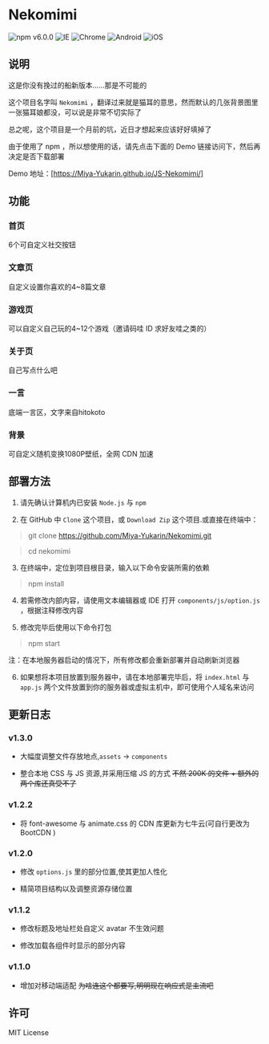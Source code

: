 # Nekomimi

![npm v6.0.0](https://img.shields.io/badge/NPM-6.0.0-blue.svg) ![IE](https://img.shields.io/badge/IE-10%2B-ff69b4.svg) ![Chrome](https://img.shields.io/badge/Chrome-29%2B-brightgreen.svg) ![Android](https://img.shields.io/badge/Android-4.4%2B-brightgreen.svg) ![iOS](https://img.shields.io/badge/iOS-9.2%2B-brightgreen.svg)

## 说明

这是你没有挽过的船新版本……那是不可能的

这个项目名字叫 `Nekomimi` ，翻译过来就是猫耳的意思，然而默认的几张背景图里一张猫耳娘都没，可以说是非常不切实际了

总之呢，这个项目是一个月前的坑，近日才想起来应该好好填掉了

由于使用了 npm ，所以想使用的话，请先点击下面的 Demo 链接访问下，然后再决定是否下载部署

Demo 地址：[https://Miya-Yukarin.github.io/JS-Nekomimi/]

## 功能

### 首页

6个可自定义社交按钮

### 文章页

自定义设置你喜欢的4~8篇文章

### 游戏页

可以自定义自己玩的4~12个游戏（邀请码哇 ID 求好友哇之类的）

### 关于页

自己写点什么吧

### 一言

底端一言区，文字来自hitokoto

### 背景

可自定义随机变换1080P壁纸，全网 CDN 加速

## 部署方法

1. 请先确认计算机内已安装 `Node.js` 与 `npm` 

2. 在 GitHub 中 `Clone` 这个项目，或 `Download Zip` 这个项目.或直接在终端中：
> git clone https://github.com/Miya-Yukarin/Nekomimi.git 

>cd nekomimi

3. 在终端中，定位到项目根目录，输入以下命令安装所需的依赖

> npm install

4. 若需修改内部内容，请使用文本编辑器或 IDE 打开 `components/js/option.js` ，根据注释修改内容

5. 修改完毕后使用以下命令打包

> npm start

注：在本地服务器启动的情况下，所有修改都会重新部署并自动刷新浏览器

6. 如果想将本项目放置到服务器中，请在本地部署完毕后，将 `index.html` 与 `app.js` 两个文件放置到你的服务器或虚拟主机中，即可使用个人域名来访问

## 更新日志
### v1.3.0

- 大幅度调整文件存放地点,`assets` → `components`

- 整合本地 CSS 与 JS 资源,并采用压缩 JS 的方式 ~~不然 200K 的文件 + 额外的两个库还真受不了~~

### v1.2.2

- 将 font-awesome 与 animate.css 的 CDN 库更新为七牛云(可自行更改为 BootCDN )

### v1.2.0

- 修改 `options.js` 里的部分位置,使其更加人性化

- 精简项目结构以及调整资源存储位置

### v1.1.2

- 修改标题及地址栏处自定义 avatar 不生效问题

- 修改加载各组件时显示的部分内容

### v1.1.0

- 增加对移动端适配 ~~为啥连这个都要写,明明现在响应式是主流吧~~

## 许可

MIT License
